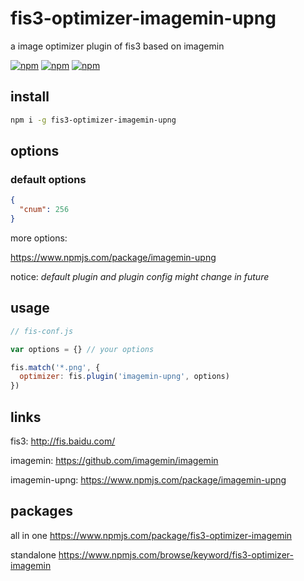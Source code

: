 # fis3-optimizer-imagemin-upng
a image optimizer plugin of fis3 based on imagemin

[![npm](https://img.shields.io/npm/v/fis3-optimizer-imagemin-upng.svg?style=flat-square)](https://www.npmjs.com/package/fis3-optimizer-imagemin-upng)
[![npm](https://img.shields.io/npm/dt/fis3-optimizer-imagemin-upng.svg?style=flat-square)](https://www.npmjs.com/package/fis3-optimizer-imagemin-upng)
[![npm](https://img.shields.io/npm/dm/fis3-optimizer-imagemin-upng.svg?style=flat-square)](https://www.npmjs.com/package/fis3-optimizer-imagemin-upng)

## install
```sh
npm i -g fis3-optimizer-imagemin-upng
```

## options

### default options
```json
{
  "cnum": 256
}
```
more options:

https://www.npmjs.com/package/imagemin-upng


notice: *default plugin and plugin config might change in future*

## usage

```js
// fis-conf.js

var options = {} // your options

fis.match('*.png', {
  optimizer: fis.plugin('imagemin-upng', options)
})
```

## links
fis3: http://fis.baidu.com/

imagemin: https://github.com/imagemin/imagemin

imagemin-upng: https://www.npmjs.com/package/imagemin-upng


## packages
all in one
https://www.npmjs.com/package/fis3-optimizer-imagemin

standalone
https://www.npmjs.com/browse/keyword/fis3-optimizer-imagemin